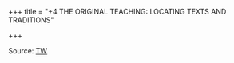 +++
title = "+4 THE ORIGINAL TEACHING: LOCATING TEXTS AND TRADITIONS"

+++

Source: [TW](https://era.ed.ac.uk/bitstream/handle/1842/7811/Leach2013.pdf?sequence=2&isAllowed=y)